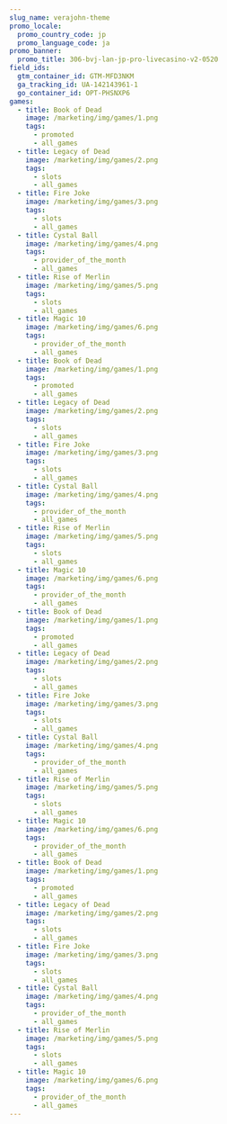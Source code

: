 ```yaml
---
slug_name: verajohn-theme
promo_locale:
  promo_country_code: jp
  promo_language_code: ja
promo_banner:
  promo_title: 306-bvj-lan-jp-pro-livecasino-v2-0520
field_ids:
  gtm_container_id: GTM-MFD3NKM
  ga_tracking_id: UA-142143961-1
  go_container_id: OPT-PHSNXP6
games:
  - title: Book of Dead
    image: /marketing/img/games/1.png
    tags:
      - promoted
      - all_games
  - title: Legacy of Dead
    image: /marketing/img/games/2.png
    tags:
      - slots
      - all_games
  - title: Fire Joke
    image: /marketing/img/games/3.png
    tags:
      - slots
      - all_games
  - title: Cystal Ball
    image: /marketing/img/games/4.png
    tags:
      - provider_of_the_month
      - all_games
  - title: Rise of Merlin
    image: /marketing/img/games/5.png
    tags:
      - slots
      - all_games
  - title: Magic 10
    image: /marketing/img/games/6.png
    tags:
      - provider_of_the_month
      - all_games
  - title: Book of Dead
    image: /marketing/img/games/1.png
    tags:
      - promoted
      - all_games
  - title: Legacy of Dead
    image: /marketing/img/games/2.png
    tags:
      - slots
      - all_games
  - title: Fire Joke
    image: /marketing/img/games/3.png
    tags:
      - slots
      - all_games
  - title: Cystal Ball
    image: /marketing/img/games/4.png
    tags:
      - provider_of_the_month
      - all_games
  - title: Rise of Merlin
    image: /marketing/img/games/5.png
    tags:
      - slots
      - all_games
  - title: Magic 10
    image: /marketing/img/games/6.png
    tags:
      - provider_of_the_month
      - all_games
  - title: Book of Dead
    image: /marketing/img/games/1.png
    tags:
      - promoted
      - all_games
  - title: Legacy of Dead
    image: /marketing/img/games/2.png
    tags:
      - slots
      - all_games
  - title: Fire Joke
    image: /marketing/img/games/3.png
    tags:
      - slots
      - all_games
  - title: Cystal Ball
    image: /marketing/img/games/4.png
    tags:
      - provider_of_the_month
      - all_games
  - title: Rise of Merlin
    image: /marketing/img/games/5.png
    tags:
      - slots
      - all_games
  - title: Magic 10
    image: /marketing/img/games/6.png
    tags:
      - provider_of_the_month
      - all_games
  - title: Book of Dead
    image: /marketing/img/games/1.png
    tags:
      - promoted
      - all_games
  - title: Legacy of Dead
    image: /marketing/img/games/2.png
    tags:
      - slots
      - all_games
  - title: Fire Joke
    image: /marketing/img/games/3.png
    tags:
      - slots
      - all_games
  - title: Cystal Ball
    image: /marketing/img/games/4.png
    tags:
      - provider_of_the_month
      - all_games
  - title: Rise of Merlin
    image: /marketing/img/games/5.png
    tags:
      - slots
      - all_games
  - title: Magic 10
    image: /marketing/img/games/6.png
    tags:
      - provider_of_the_month
      - all_games
---
```

